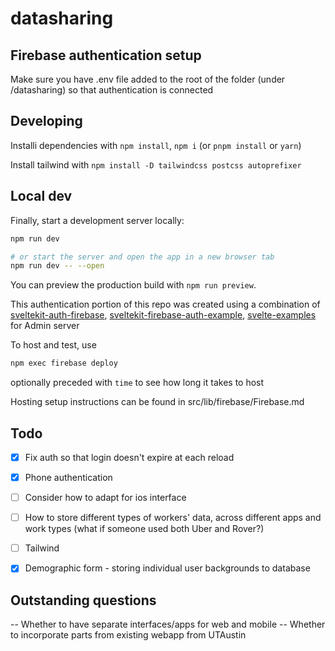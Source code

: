 # datasharing

## Firebase authentication setup
Make sure you have .env file added to the root of the folder (under /datasharing) so that authentication is connected

## Developing

Installi dependencies with `npm install`, `npm i` (or `pnpm install` or `yarn`)

Install tailwind with `npm install -D tailwindcss postcss autoprefixer`

## Local dev

Finally, start a development server locally:

```bash
npm run dev

# or start the server and open the app in a new browser tab
npm run dev -- --open
```

You can preview the production build with `npm run preview`.

This authentication portion of this repo was created using a combination of [sveltekit-auth-firebase](https://github.com/JustinyAhin/okupter-repos/tree/5e9403e30a49ce5e314f311cffb057d922d2c737/apps/sveltekit-auth-firebase), [sveltekit-firebase-auth-example](https://github.com/eraygundogmus/sveltekit-firebase-auth-example), [svelte-examples](https://github.com/JavoByte/svelte-examples/tree/firebase-auth-ssr) for Admin server

To host and test, use 
```bash
npm exec firebase deploy
```
optionally preceded with `time` to see how long it takes to host

Hosting setup instructions can be found in src/lib/firebase/Firebase.md

## Todo 

- [X] Fix auth so that login doesn't expire at each reload

- [X] Phone authentication

- [ ] Consider how to adapt for ios interface

- [ ] How to store different types of workers' data, across different apps and work types (what if someone used both Uber and Rover?)

- [ ] Tailwind

- [X] Demographic form - storing individual user backgrounds to database


## Outstanding questions 
-- Whether to have separate interfaces/apps for web and mobile
-- Whether to incorporate parts from existing webapp from UTAustin
